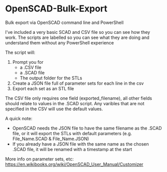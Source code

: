 # OpenSCAD-Bulk-Export

Bulk export via OpenSCAD command line and PowerShell

I've included a very basic SCAD and CSV file so you can see how they work. The scripts are labelled so you can see what they are doing and understand them without any PowerShell experience

The script will:

1. Prompt you for 
    - a .CSV file
    - a .SCAD file
    - The output folder for the STLs
2. Create a JSON file full of parameter sets for each line in the csv
3. Export each set as an STL file

The CSV file only requires one field (exported_filename), all other fields should relate to values in the .SCAD script. Any varibles that are not specified in the CSV will use the default values.

A quick note:
* OpenSCAD needs the JSON file to have the same filename as the .SCAD file, or it will export the STLs with default parameters (e.g. File_Name.SCAD & File_Name.JSON)
* If you already have a JSON file with the same name as the chosen .SCAD file, it will be renamed with a timestamp at the start

More info on parameter sets, etc: https://en.wikibooks.org/wiki/OpenSCAD_User_Manual/Customizer
